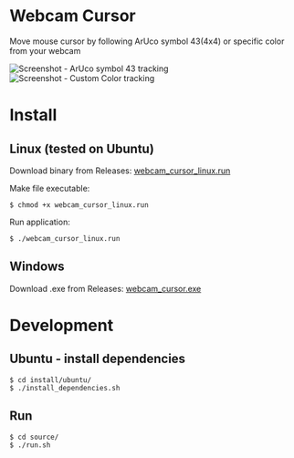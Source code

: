 # Webcam Cursor
Move mouse cursor by following ArUco symbol 43(4x4) or specific color from your webcam

![Screenshot - ArUco symbol 43 tracking][aruco_screenshot]
![Screenshot - Custom Color tracking][color_screenshot]

# Install

## Linux (tested on Ubuntu)
Download binary from Releases:  [webcam_cursor_linux.run](https://github.com/nexayq/webcam_cursor/releases/download/webcam_cursor_v1.0/webcam_cursor_linux.run)


Make file executable:

    $ chmod +x webcam_cursor_linux.run


Run application:

    $ ./webcam_cursor_linux.run


## Windows
Download .exe from Releases:  [webcam_cursor.exe](https://github.com/nexayq/webcam_cursor/releases/download/webcam_cursor_v1.0/webcam_cursor.exe)



# Development

## Ubuntu - install dependencies
    $ cd install/ubuntu/
    $ ./install_dependencies.sh


## Run
    $ cd source/
    $ ./run.sh

[aruco_screenshot]:       https://github.com/nexayq/follow_color/blob/master/data/screenshots/aruco_screenshot.png
[color_screenshot]:       https://github.com/nexayq/follow_color/blob/master/data/screenshots/color_screenshot.png
